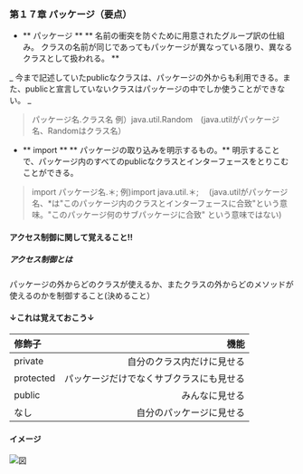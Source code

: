 ### 第１７章 パッケージ（要点）
* ** パッケージ **
 ** 名前の衝突を防ぐために用意されたグループ訳の仕組み。
 クラスの名前が同じであってもパッケージが異なっている限り、異なるクラスとして扱われる。 **

 _ 今まで記述していたpublicなクラスは、パッケージの外からも利用できる。また、publicと宣言していないクラスはパッケージの中でしか使うことができない。 _

>パッケージ名.クラス名
>例）java.util.Random　(java.utilがパッケージ名、Randomはクラス名）


* ** import **
 ** パッケージの取り込みを明示するもの。**
 明示することで、パッケージ内のすべてのpublicなクラスとインターフェースをとりこむことができる。

>import パッケージ名.＊;
>例)import java.util.＊; 　(java.utilがパッケージ名、*は"このパッケージ内のクラスとインターフェースに合致"という意味。"このパッケージ何のサブパッケージに合致" という意味ではない)



#### アクセス制御に関して覚えること!!

##### アクセス制御とは
パッケージの外からどのクラスが使えるか、またクラスの外からどのメソッドが使えるのかを制御すること(決めること）





#### ↓これは覚えておこう↓
|修飾子 |　機能|
|:-----|-----------:|
| private| 自分のクラス内だけに見せる|
| protected| パッケージだけでなくサブクラスにも見せる|
| public| みんなに見せる |
| なし | 自分のパッケージに見せる|

#### イメージ
 ![図](/Users/tak-hashimoto/Documents/workspace/java/Sample/08/package.gif)
